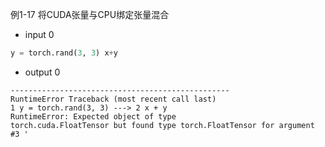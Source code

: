 例1-17 将CUDA张量与CPU绑定张量混合

- input 0

```python
y = torch.rand(3, 3) x+y
```

- output 0
```
------------------------------------------------- 
RuntimeError Traceback (most recent call last)
1 y = torch.rand(3, 3) ---> 2 x + y
RuntimeError: Expected object of type
torch.cuda.FloatTensor but found type torch.FloatTensor for argument #3 '
```
